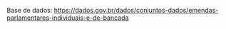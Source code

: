 Base de dados: https://dados.gov.br/dados/conjuntos-dados/emendas-parlamentares-individuais-e-de-bancada
